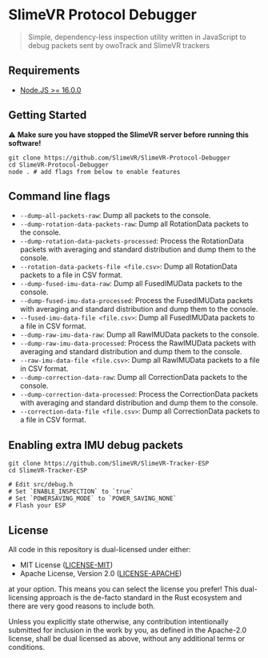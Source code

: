 # SlimeVR Protocol Debugger

> Simple, dependency-less inspection utility written in JavaScript to debug packets sent by owoTrack and SlimeVR trackers

## Requirements

- [Node.JS >= 16.0.0](https://nodejs.org)

## Getting Started

⚠ **Make sure you have stopped the SlimeVR server before running this software!**

```shell
git clone https://github.com/SlimeVR/SlimeVR-Protocol-Debugger
cd SlimeVR-Protocol-Debugger
node . # add flags from below to enable features
```

## Command line flags

- `--dump-all-packets-raw`: Dump all packets to the console.
- `--dump-rotation-data-packets-raw`: Dump all RotationData packets to the console.
- `--dump-rotation-data-packets-processed`: Process the RotationData packets with averaging and standard distribution and dump them to the console.
- `--rotation-data-packets-file <file.csv>`: Dump all RotationData packets to a file in CSV format.
- `--dump-fused-imu-data-raw`: Dump all FusedIMUData packets to the console.
- `--dump-fused-imu-data-processed`: Process the FusedIMUData packets with averaging and standard distribution and dump them to the console.
- `--fused-imu-data-file <file.csv>`: Dump all FusedIMUData packets to a file in CSV format.
- `--dump-raw-imu-data-raw`: Dump all RawIMUData packets to the console.
- `--dump-raw-imu-data-processed`: Process the RawIMUData packets with averaging and standard distribution and dump them to the console.
- `--raw-imu-data-file <file.csv>`: Dump all RawIMUData packets to a file in CSV format.
- `--dump-correction-data-raw`: Dump all CorrectionData packets to the console.
- `--dump-correction-data-processed`: Process the CorrectionData packets with averaging and standard distribution and dump them to the console.
- `--correction-data-file <file.csv>`: Dump all CorrectionData packets to a file in CSV format.

## Enabling extra IMU debug packets

```
git clone https://github.com/SlimeVR/SlimeVR-Tracker-ESP
cd SlimeVR-Tracker-ESP

# Edit src/debug.h
# Set `ENABLE_INSPECTION` to `true`
# Set `POWERSAVING_MODE` to `POWER_SAVING_NONE`
# Flash your ESP
```

## License

All code in this repository is dual-licensed under either:

- MIT License ([LICENSE-MIT](LICENSE-MIT))
- Apache License, Version 2.0 ([LICENSE-APACHE](LICENSE-APACHE))

at your option. This means you can select the license you prefer! This dual-licensing approach is the de-facto standard in the Rust ecosystem and there are very good reasons to include both.

Unless you explicitly state otherwise, any contribution intentionally submitted for inclusion in the work by you, as defined in the Apache-2.0 license, shall be dual licensed as above, without any additional terms or conditions.

